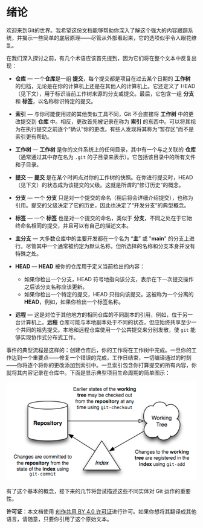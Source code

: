 # 绪论

欢迎来到Git的世界。我希望这份文档能够帮助你深入了解这个强大的内容跟踪系统，并揭示一些简单的底层原理——尽管从外部看起来，它的选项似乎令人眼花缭乱。

在我们深入探讨之前，有几个术语应该首先提到，因为它们将在整个文本中反复出现：

* **仓库** — 一个**仓库**是一组 **提交**，每个提交都是项目在过去某个日期的 **工作树** 的归档，无论是在你的计算机上还是在其他人的计算机上。它还定义了 HEAD（见下文），用于标识当前工作树来源的分支或提交。最后，它包含一组 **分支** 和 **标签**，以名称标识特定的提交。

* **索引** — 与你可能使用过的其他类似工具不同，Git 不会直接将 **工作树** 中的更改提交到 **仓库** 中。相反，更改首先被记录在称为 **索引** 的东西中。可以将其视为在执行提交之前逐个“确认”你的更改。有些人发现将其称为“暂存区”而不是索引更有帮助。

* **工作树** — **工作树** 是你的文件系统上的任何目录，其中有一个与之关联的 **仓库**（通常通过其中存在名为 `.git` 的子目录来表示）。它包括该目录中的所有文件和子目录。

* **提交** — **提交** 是在某个时间点对你的工作树的快照。在你进行提交时，HEAD（见下文）的状态成为该提交的父级。这就是所谓的“修订历史”的概念。

* **分支** — 一个 **分支** 只是对一个提交的命名（稍后将会详细介绍提交），也称为引用。提交的父级决定了它的历史，因此也决定了“开发分支”的典型概念。

* **标签** — 一个 **标签** 也是对一个提交的命名，类似于 **分支**，不同之处在于它始终命名相同的提交，并且可以有自己的描述文本。

* **主分支** — 大多数仓库中的主要开发都在一个名为 “**主**” 或 "**main**" 的分支上进行。尽管其中一个通常被约定为默认名称，但所选择的名称和分支本身并没有特殊之处。

* **HEAD** — **HEAD** 被你的仓库用于定义当前检出的内容：
  * 如果你检出一个分支，HEAD 符号地指向该分支，表示在下一次提交操作之后该分支名称应该更新。
  * 如果你检出一个特定的提交，HEAD 只指向该提交。这被称为一个分离的 **HEAD**，例如，如果你检出一个标签名称。

* **远程** — 这是对位于其他地方的相同仓库的不同副本的引用，例如，位于另一台计算机上。**远程** 仓库可能与本地副本处于不同的状态，但应始终共享至少一个共同的祖先提交。本地和远程仓库使用一个公共提交来分别发散，使 `git` 能够实现协作式分布式工作。

事件的典型流程是这样的：创建仓库后，你的工作将在工作树中完成。一旦你的工作达到一个重要点——修复一个错误的完成，工作日结束，一切编译通过的时刻——你将逐个将你的更改添加到索引中。一旦索引包含你打算提交的所有内容，你就将其内容记录在仓库中。下面是显示典型项目生命周期的简单图示：

![项目生命周期](../../images/git-from-the-bottom-up/lifecycle.png)

有了这个基本的概念，接下来的几节将尝试描述这些不同实体对 Git 运作的重要性。

**许可证**：本文档使用 [创作共用 BY 4.0 许可证](https://creativecommons.org/licenses/by/4.0/legalcode)进行许可。如果你想将其翻译成其他语言，请随意，只要你引用了这个原始文本。
